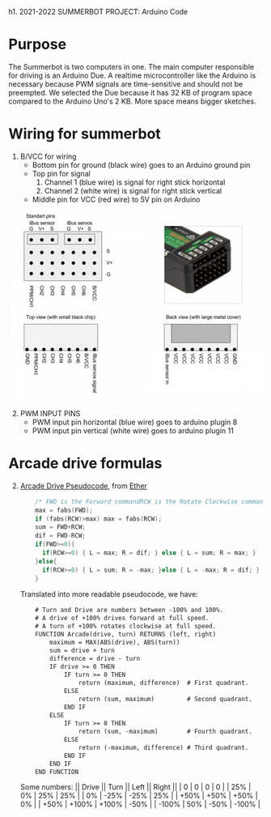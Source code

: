 h1. 2021-2022 SUMMERBOT PROJECT: Arduino Code

Purpose
=======

The Summerbot is two computers in one.  The main computer responsible for
driving is an Arduino Due.  A realtime microcontroller like the Arduino is
necessary because PWM signals are time-sensitive and should not be preempted.
We selected the Due because it has 32 KB of program space compared to the
Arduino Uno's 2 KB.  More space means bigger sketches.

Wiring for summerbot
====================

1. B/VCC for wiring
	- Bottom pin for ground (black wire) goes to an Arduino ground pin
	- Top pin for signal
		1. Channel 1 (blue wire) is signal for right stick horizontal
		2. Channel 2 (white wire) is signal for right stick vertical
	- Middle pin for VCC (red wire) to 5V pin on Arduino

![FS-iA6B pinout](./500px-FlySky_IA6B_pinout.jpg)

2. PWM INPUT PINS
	- PWM input pin horizontal (blue wire) goes to arduino plugin 8
	- PWM input pin vertical (white wire) goes to arduino plugin 11


Arcade drive formulas
=====================


2. [Arcade Drive Pseudocode](https://www.chiefdelphi.com/uploads/default/original/3X/d/5/d57c217c08415b540ff1fdf6351a98e6c4ee5cd3.pdf), from [Ether](https://www.chiefdelphi.com/t/paper-arcade-drive/168720)

    ```c++
        /* FWD is the Forward commandRCW is the Rotate Clockwise command*/
        max = fabs(FWD);
    	if (fabs(RCW)>max) max = fabs(RCW);
    	sum = FWD+RCW;
    	dif = FWD-RCW;
    	if(FWD>=0){
    	  if(RCW>=0) { L = max; R = dif; } else { L = sum; R = max; }
    	}else{
    	  if(RCW>=0) { L = sum; R = -max; }else { L = -max; R = dif; }
    	}
    ```

    Translated into more readable pseudocode, we have:

	```
	    # Turn and Drive are numbers between -100% and 100%.
		# A drive of +100% drives forward at full speed.
		# A turn of +100% rotates clockwise at full speed.
	    FUNCTION Arcade(drive, turn) RETURNS (left, right)
		    maximum = MAX(ABS(drive), ABS(turn))
			sum = drive + turn
			difference = drive - turn
			IF drive >= 0 THEN
			    IF turn >= 0 THEN				    
					return (maximum, difference)  # First quadrant.
				ELSE
					return (sum, maximum)         # Second quadrant.
				END IF
			ELSE
				IF turn >= 0 THEN
				    return (sum, -maximum)        # Fourth quadrant.
				ELSE
				    return (-maximum, difference) # Third quadrant.
				END IF
			END IF					
		END FUNCTION
	```
	Some numbers:
	|| Drive || Turn || Left || Right ||
	| 0 | 0 | 0 | 0 |
	| 25% | 0% | 25% | 25% |
	| 0% | -25% | -25% | 25% |
	| +50% | +50% | +50% | 0% |
	| +50% | +100% | +100% | -50% |
	| -100% | 50% | -50% | -100% |
